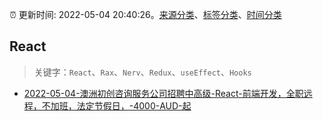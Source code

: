 :alarm_clock: 更新时间: 2022-05-04 20:40:26。[来源分类](../README.md)、[标签分类](../TAGS.md)、[时间分类](../TIMELINE.md)

## React


> 关键字：`React`、`Rax`、`Nerv`、`Redux`、`useEffect`、`Hooks`



- [2022-05-04-澳洲初创咨询服务公司招聘中高级-React-前端开发，全职远程，不加班，法定节假日，-4000-AUD-起](https://www.v2ex.com/t/850827) 